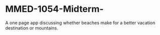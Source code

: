 # MMED-1054-Midterm-
A one page app discussing whether beaches make for a better vacation destination or mountains.
